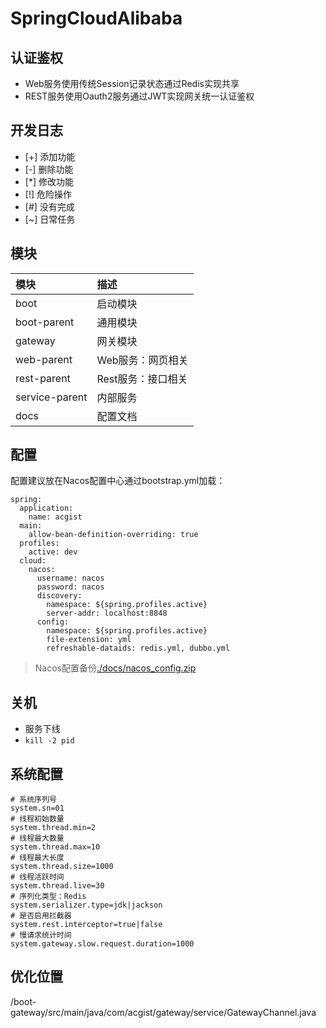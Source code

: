 # SpringCloudAlibaba

## 认证鉴权

* Web服务使用传统Session记录状态通过Redis实现共享
* REST服务使用Oauth2服务通过JWT实现网关统一认证鉴权

## 开发日志

* [+] 添加功能
* [-] 删除功能
* [*] 修改功能
* [!] 危险操作
* [#] 没有完成
* [~] 日常任务

## 模块

|模块|描述|
|:-|:-|
|boot|启动模块|
|boot-parent|通用模块|
|gateway|网关模块|
|web-parent|Web服务：网页相关|
|rest-parent|Rest服务：接口相关|
|service-parent|内部服务|
|docs|配置文档|

## 配置

配置建议放在Nacos配置中心通过bootstrap.yml加载：

```
spring:
  application:
    name: acgist
  main:
    allow-bean-definition-overriding: true
  profiles:
    active: dev
  cloud:
    nacos:
      username: nacos
      password: nacos
      discovery:
        namespace: ${spring.profiles.active}
        server-addr: localhost:8848
      config:
        namespace: ${spring.profiles.active}
        file-extension: yml
        refreshable-dataids: redis.yml, dubbo.yml
```

> Nacos配置备份[./docs/nacos_config.zip](./docs/nacos_config.zip)

## 关机

* 服务下线
* `kill -2 pid`

## 系统配置

```
# 系统序列号
system.sn=01
# 线程初始数量
system.thread.min=2
# 线程最大数量
system.thread.max=10
# 线程最大长度
system.thread.size=1000
# 线程活跃时间
system.thread.live=30
# 序列化类型：Redis
system.serializer.type=jdk|jackson
# 是否启用拦截器
system.rest.interceptor=true|false
# 慢请求统计时间
system.gateway.slow.request.duration=1000
```

## 优化位置

/boot-gateway/src/main/java/com/acgist/gateway/service/GatewayChannel.java